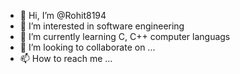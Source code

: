- 👋 Hi, I’m @Rohit8194
- 👀 I’m interested in software engineering
- 🌱 I’m currently learning C, C++ computer languags
- 💞️ I’m looking to collaborate on ...
- 📫 How to reach me ...

<!---
Rohit8194/Rohit8194 is a ✨ special ✨ repository because its `README.md` (this file) appears on your GitHub profile.
You can click the Preview link to take a look at your changes.
--->

